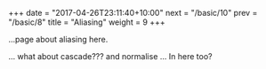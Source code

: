 +++
date = "2017-04-26T23:11:40+10:00"
next = "/basic/10"
prev = "/basic/8"
title = "Aliasing"
weight = 9
+++

…page about aliasing here.




… what about cascade??? and normalise … In here too?
